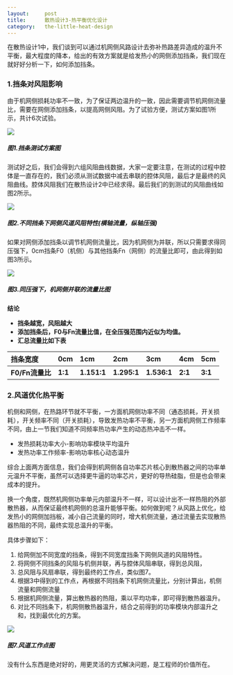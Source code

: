 ```yaml
---
layout:     post
title:      散热设计3-热平衡优化设计
category:   the-little-heat-design
---
```


在散热设计1中，我们谈到可以通过机网侧风路设计去弥补热路差异造成的温升不平衡，最大程度的降本，给出的有效方案就是给发热小的网侧添加挡条，我们现在就好好分析一下，如何添加挡条。

### **1.挡条对风阻影响**

由于机网侧损耗功率不一致，为了保证两边温升的一致，因此需要调节机网侧流量比，需要在网侧添加挡条，以提高网侧风阻。为了试验方便，测试方案如图1所示，共计6次试验。

![](/assets/Cover_Heat_S3_E1.png)

##### **图1.挡条测试方案图**

测试好之后，我们会得到六组风阻曲线数据，大家一定要注意，在测试的过程中腔体是一直存在的，我们必须从测试数据中减去串联的腔体风阻，最后才是最终的风阻曲线。腔体风阻我们在散热设计2中已经求得。最后我们的到测试的风阻曲线如图2所示。

![](/assets/Cover_Heat_S3_E2.png)

##### **图2.不同挡条下网侧风道风阻特性(横轴流量，纵轴压强)**

如果对网侧添加挡条以调节机网侧流量比，因为机网侧为并联，所以只需要求得同压强下，0cm挡条F0（机侧）与其他挡条Fn（网侧）的流量比即可，由此得到如图3所示。

![](/assets/Cover_Heat_S3_E3.png)

##### **图3.同压强下，机网侧并联的流量比图**

**结论**

* **挡条越宽，风阻越大**
* **添加挡条后，F0与Fn流量比值，在全压强范围内近似为均值。**
* **汇总流量比如下表**

| **挡条宽度** | **0cm** | **1cm** | **2cm** | **3cm** | **4cm** | **5cm** |
| :--- | :--- | :--- | :--- | :--- | :--- | :--- |
| **F0/Fn流量比** | **1:1** | **1.151:1** | **1.295:1** | **1.536:1** | **2:1** | **3:1** |

### **2.风道优化热平衡**

机侧和网侧，在热路环节就不平衡，一方面机网侧功率不同（通态损耗，开关损耗），开关频率不同（开关损耗），导致发热功率不平衡，另一方面机网侧工作频率不同，由上一节我们知道不同频率热功率产生的动态热冲击不一样。

* 发热损耗功率大小-影响功率模块平均温升
* 发热功率工作频率-影响功率核心动态温升

综合上面两方面信息，我们会得到机网侧各自功率芯片核心到散热器之间的功率单元温升不平衡，虽然可以选择更牛逼的功率芯片，更好的导热硅脂，但是也会带来成本的提升。

换一个角度，既然机网侧功率单元内部温升不一样，可以设计出不一样热阻的外部散热器，从而保证最终机网侧的总温升能够平衡。如何做到呢？从风路上优化，给发热小的网侧加挡板，减小自己流量的同时，增大机侧流量，通过流量去实现散热器热阻的不同，最终实现总温升的平衡。

具体步骤如下：

1. 给网侧加不同宽度的挡条，得到不同宽度挡条下网侧风道的风阻特性。
2. 将网侧不同挡条的风阻与机侧并联，再与腔体风阻串联，得到总风阻，
3. 总风阻与风扇串联，得到最终的工作点，类似图7。
4. 根据3中得到的工作点，再根据不同挡条下机网侧流量比，分别计算出，机侧流量和网侧流量
5. 根据机网侧流量，算出散热器的热阻，乘以平均功率，即可得到散热器温升。
6. 对比不同挡条下，机网侧散热器温升，结合之前得到的功率模块内部温升之和，找到最优化的方案。

![](/assets/Cover_Heat_S1_E9.png)

##### **图7.风道工作点图**

没有什么东西是绝对好的，用更灵活的方式解决问题，是工程师的价值所在。

